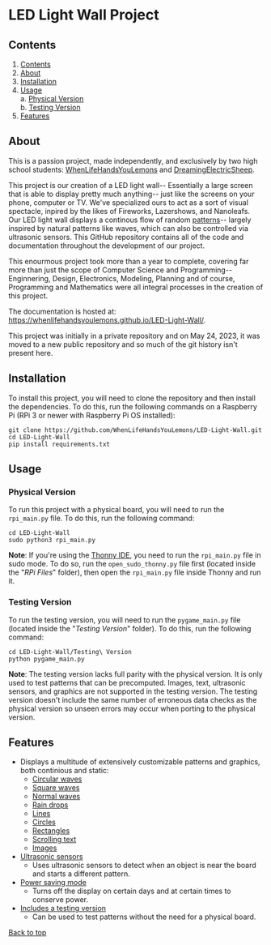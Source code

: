 # LED Light Wall Project

## Contents

1. [Contents](#contents)
2. [About](#about)
3. [Installation](#installation)
4. [Usage](#usage)\
    a. [Physical Version](#physical-version)\
    b. [Testing Version](#testing-version)
5. [Features](#features)

## About

This is a passion project, made independently, and exclusively by two high school students: [WhenLifeHandsYouLemons](https://github.com/WhenLifeHandsYouLemons) and [DreamingElectricSheep](https://github.com/DreamingElectricSheep).

This project is our creation of a LED light wall-- Essentially a large screen that is able to display pretty much anything-- just like the screens on your phone, computer or TV. We've specialized ours to act as a sort of visual spectacle, inpired by the likes of Fireworks, Lazershows, and Nanoleafs. Our LED light wall displays a continous flow of random [patterns](#features)-- largely inspired by natural patterns like waves, which can also be controlled via ultrasonic sensors. This GitHub repository contains all of the code and documentation throughout the development of our project.

This enourmous project took more than a year to complete, covering far more than just the scope of Computer Science and Programming-- Enginnering, Design, Electronics, Modeling, Planning and of course, Programming and Mathematics were all integral processes in the creation of this project.

The documentation is hosted at: <https://whenlifehandsyoulemons.github.io/LED-Light-Wall/>.

This project was initially in a private repository and on May 24, 2023, it was moved to a new public repository and so much of the git history isn't present here.

## Installation

To install this project, you will need to clone the repository and then install the dependencies. To do this, run the following commands on a Raspberry Pi (RPi 3 or newer with Raspberry Pi OS installed):

```console
git clone https://github.com/WhenLifeHandsYouLemons/LED-Light-Wall.git
cd LED-Light-Wall
pip install requirements.txt
```

## Usage

### Physical Version

To run this project with a physical board, you will need to run the `rpi_main.py` file. To do this, run the following command:

```console
cd LED-Light-Wall
sudo python3 rpi_main.py
```

**Note**: If you're using the [Thonny IDE](https://thonny.org/), you need to run the `rpi_main.py` file in sudo mode. To do so, run the `open_sudo_thonny.py` file first (located inside the "*RPi Files*" folder), then open the `rpi_main.py` file inside Thonny and run it.

### Testing Version

To run the testing version, you will need to run the `pygame_main.py` file (located inside the "*Testing Version*" folder). To do this, run the following command:

```console
cd LED-Light-Wall/Testing\ Version
python pygame_main.py
```

**Note**: The testing version lacks full parity with the physical version. It is only used to test patterns that can be precomputed. Images, text, ultrasonic sensors, and graphics are not supported in the testing version. The testing version doesn't include the same number of erroneous data checks as the physical version so unseen errors may occur when porting to the physical version.

## Features

- Displays a multitude of extensively customizable patterns and graphics, both continious and static:
  - [Circular waves](https://github.com/WhenLifeHandsYouLemons/LED-Light-Wall/blob/main/precomputations.py#L83)
  - [Square waves](https://github.com/WhenLifeHandsYouLemons/LED-Light-Wall/blob/main/precomputations.py#L18)
  - [Normal waves](https://github.com/WhenLifeHandsYouLemons/LED-Light-Wall/blob/main/precomputations.py#L162)
  - [Rain drops](https://github.com/WhenLifeHandsYouLemons/LED-Light-Wall/blob/main/precomputations.py#L197)
  - [Lines](https://github.com/WhenLifeHandsYouLemons/LED-Light-Wall/blob/main/precomputations.py#L210)
  - [Circles](https://github.com/WhenLifeHandsYouLemons/LED-Light-Wall/blob/main/graphics.py#L40)
  - [Rectangles](https://github.com/WhenLifeHandsYouLemons/LED-Light-Wall/blob/main/graphics.py#L31)
  - [Scrolling text](https://github.com/WhenLifeHandsYouLemons/LED-Light-Wall/blob/main/graphics.py#L51)
  - [Images](https://github.com/WhenLifeHandsYouLemons/LED-Light-Wall/sblob/main/images.py)
- [Ultrasonic sensors](https://github.com/WhenLifeHandsYouLemons/LED-Light-Wall/blob/main/ultrasonics.py)
  - Uses ultrasonic sensors to detect when an object is near the board and starts a different pattern.
- [Power saving mode](https://github.com/WhenLifeHandsYouLemons/LED-Light-Wall/blob/main/rpi_main.py#L111)
  - Turns off the display on certain days and at certain times to conserve power.
- [Includes a testing version](https://github.com/WhenLifeHandsYouLemons/LED-Light-Wall/tree/main/Testing%20Version)
  - Can be used to test patterns without the need for a physical board.

[Back to top](#led-light-wall-project)
